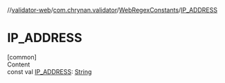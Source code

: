 //[validator-web](../../../index.md)/[com.chrynan.validator](../index.md)/[WebRegexConstants](index.md)/[IP_ADDRESS](-i-p_-a-d-d-r-e-s-s.md)



# IP_ADDRESS  
[common]  
Content  
const val [IP_ADDRESS](-i-p_-a-d-d-r-e-s-s.md): [String](https://kotlinlang.org/api/latest/jvm/stdlib/kotlin/-string/index.html)  



